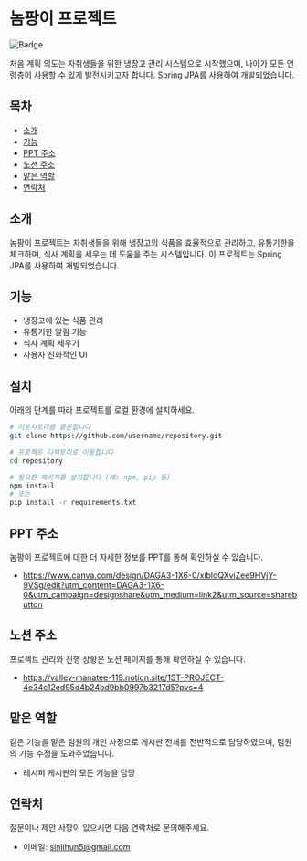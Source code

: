 # 놈팡이 프로젝트

![Badge](https://img.shields.io/badge/Version-1.0.0-brightgreen)

처음 계획 의도는 자취생들을 위한 냉장고 관리 시스템으로 시작했으며, 나아가 모든 연령층이 사용할 수 있게 발전시키고자 합니다. Spring JPA를 사용하여 개발되었습니다.

## 목차
- [소개](#소개)
- [기능](#기능)
- [PPT 주소](#ppt-주소)
- [노션 주소](#노션-주소)
- [맡은 역할](#맡은-역할)
- [연락처](#연락처)

## 소개
놈팡이 프로젝트는 자취생들을 위해 냉장고의 식품을 효율적으로 관리하고, 유통기한을 체크하며, 식사 계획을 세우는 데 도움을 주는 시스템입니다. 이 프로젝트는 Spring JPA를 사용하여 개발되었습니다.

## 기능
- 냉장고에 있는 식품 관리
- 유통기한 알림 기능
- 식사 계획 세우기
- 사용자 친화적인 UI

## 설치
아래의 단계를 따라 프로젝트를 로컬 환경에 설치하세요.

```bash
# 리포지토리를 클론합니다
git clone https://github.com/username/repository.git

# 프로젝트 디렉토리로 이동합니다
cd repository

# 필요한 패키지를 설치합니다 (예: npm, pip 등)
npm install
# 또는
pip install -r requirements.txt
```

## PPT 주소
놈팡이 프로젝트에 대한 더 자세한 정보를 PPT를 통해 확인하실 수 있습니다.

   - https://www.canva.com/design/DAGA3-1X6-0/xibloQXviZee9HVjY-9VSg/edit?utm_content=DAGA3-1X6-0&utm_campaign=designshare&utm_medium=link2&utm_source=sharebutton

## 노션 주소
프로젝트 관리와 진행 상황은 노션 페이지를 통해 확인하실 수 있습니다.

  - https://valley-manatee-119.notion.site/1ST-PROJECT-4e34c12ed95d4b24bd9bb0997b3217d5?pvs=4

## 맡은 역할
같은 기능을 맡은 팀원의 개인 사정으로 게시판 전체를 전반적으로 담당하였으며, 팀원의 기능 수정을 도와주었습니다.

  - 레시피 게시판의 모든 기능을 담당

## 연락처
질문이나 제안 사항이 있으시면 다음 연락처로 문의해주세요.

  - 이메일: sinjihun5@gmail.com
